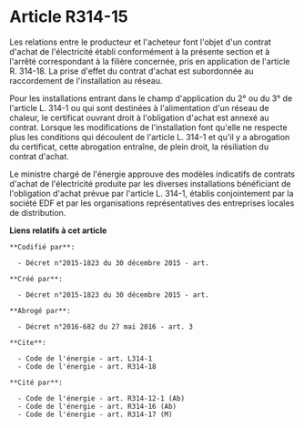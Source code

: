 # Article R314-15

Les relations entre le producteur et l'acheteur font l'objet d'un contrat d'achat de l'électricité établi conformément à la
présente section et à l'arrêté correspondant à la filière concernée, pris en application de l'article R. 314-18. La prise
d'effet du contrat d'achat est subordonnée au raccordement de l'installation au réseau. 

Pour les installations entrant dans le champ d'application du 2° ou du 3° de l'article L. 314-1 ou qui sont destinées à
l'alimentation d'un réseau de chaleur, le certificat ouvrant droit à l'obligation d'achat est annexé au contrat. Lorsque les
modifications de l'installation font qu'elle ne respecte plus les conditions qui découlent de l'article L. 314-1 et qu'il y a
abrogation du certificat, cette abrogation entraîne, de plein droit, la résiliation du contrat d'achat. 

Le ministre chargé de l'énergie approuve des modèles indicatifs de contrats d'achat de l'électricité produite par les
diverses installations bénéficiant de l'obligation d'achat prévue par l'article L. 314-1, établis conjointement par la
société EDF et par les organisations représentatives des entreprises locales de distribution.

**Liens relatifs à cet article**

	**Codifié par**:

	  - Décret n°2015-1823 du 30 décembre 2015 - art.

	**Créé par**:

	  - Décret n°2015-1823 du 30 décembre 2015 - art.

	**Abrogé par**:

	  - Décret n°2016-682 du 27 mai 2016 - art. 3

	**Cite**:

	  - Code de l'énergie - art. L314-1
	  - Code de l'énergie - art. R314-18

	**Cité par**:

	  - Code de l'énergie - art. R314-12-1 (Ab)
	  - Code de l'énergie - art. R314-16 (Ab)
	  - Code de l'énergie - art. R314-17 (M)
